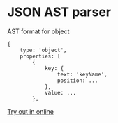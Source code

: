 JSON AST parser
======

AST format for object
```
{
	type: 'object',
	properties: [
		{
			key: {
				text: 'keyName',
				position: ...
			},
			value: ...
		},
```

[Try out in online](https://rawgit.com/vtrushin/json-parser/master/index.html)

